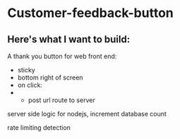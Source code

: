 # Customer-feedback-button

## Here's what I want to build:

A thank you button for web front end:
- sticky
- bottom right of screen
- on click:
- - post url route to server

server side logic for nodejs, increment database count 

rate limiting detection
